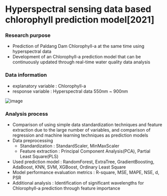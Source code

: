 # Hyperspectral sensing data based chlorophyll prediction model[2021]

### Research purpose
- Prediction of Paldang Dam Chlorophyll-a at the same time using hyperspectral data
- Development of an Chlorophyll-a prediction model that can be continuously updated through real-time water quality data analysis

### Data information
- explanatory variable : Chlorophyll-a
- response variable : Hyperspectral data 550nm ~ 900nm

![image](https://user-images.githubusercontent.com/79569224/222372098-8b1fc604-c232-4c24-9125-3f4349df1a6b.png)

### Analysis process
- Comparison of using simple data standardization techniques and feature extraction due to the large number of variables, and comparison of regression and machine learning techniques as prediction models
- Data preprocessing
  - Standardization : StandardScaler, MinMaxScaler
  - Feature extraction : Principal Component Analysis(PCA), Partial Least Square(PLS)
- Used prediction model : RandomForest, ExtraTree, GradientBoosting, AdaBoost, KNN, SVM, XGBoost, Ordinary Least Square
- Model performance evaluation metrics : R-square, MSE, MAPE, NSE, d, PSR
- Additional analysis : Identification of significant wavelengths for Chlorophyll-a prediction through feature importance
  
  

